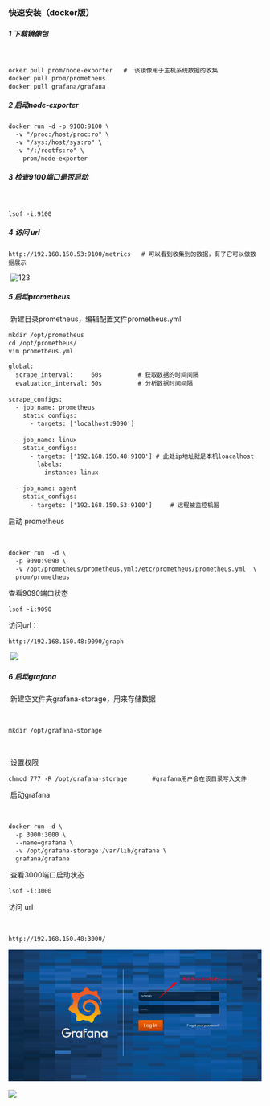 

### 快速安装（docker版）



##### 1   下载镜像包

   ​               

```
ocker pull prom/node-exporter   #  该镜像用于主机系统数据的收集
docker pull prom/prometheus
docker pull grafana/grafana
```



##### 2   启动node-exporter



```
docker run -d -p 9100:9100 \
  -v "/proc:/host/proc:ro" \
  -v "/sys:/host/sys:ro" \
  -v "/:/rootfs:ro" \
    prom/node-exporter
```



##### 3   检查9100端口是否启动

​      

```
lsof -i:9100
```



##### 4      访问 url     

```
http://192.168.150.53:9100/metrics   # 可以看到收集到的数据，有了它可以做数据展示
```

​                              ![123](/images/b.png)







##### 5    启动prometheus



​     新建目录prometheus，编辑配置文件prometheus.yml

```
mkdir /opt/prometheus
cd /opt/prometheus/
vim prometheus.yml
```





```
global:
  scrape_interval:     60s          # 获取数据的时间间隔
  evaluation_interval: 60s          # 分析数据时间间隔

scrape_configs:
  - job_name: prometheus
    static_configs:
      - targets: ['localhost:9090']

  - job_name: linux
    static_configs:
      - targets: ['192.168.150.48:9100'] # 此处ip地址就是本机loacalhost
        labels:
          instance: linux

  - job_name: agent
    static_configs:
      - targets: ['192.168.150.53:9100']     # 远程被监控机器

```



启动 prometheus 



​         

```
docker run  -d \
  -p 9090:9090 \
  -v /opt/prometheus/prometheus.yml:/etc/prometheus/prometheus.yml  \
  prom/prometheus
```



查看9090端口状态



  

```
lsof -i:9090
```



访问url：

```
http://192.168.150.48:9090/graph
```





​           ![](/images/a.png)



##### 6  启动grafana 



​          新建空文件夹grafana-storage，用来存储数据​  

​      

```
mkdir /opt/grafana-storage
```

​           

​        设置权限



```
chmod 777 -R /opt/grafana-storage       #grafana用户会在该目录写入文件
```



​      启动grafana

​    

```
docker run -d \
  -p 3000:3000 \
  --name=grafana \
  -v /opt/grafana-storage:/var/lib/grafana \
  grafana/grafana
```



​       查看3000端口启动状态



```
lsof -i:3000
```



访问 url 

​      

```
http://192.168.150.48:3000/  
```





   ![](images/grafana登陆界面.png)







![](/images/增加数据源.png)









